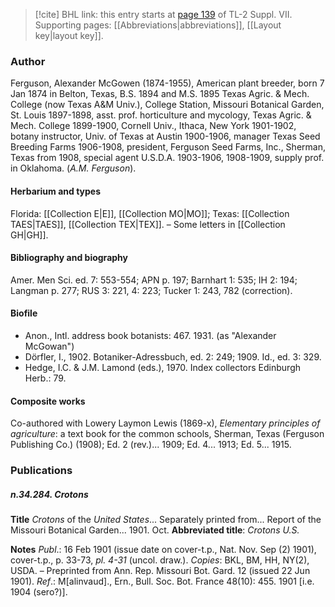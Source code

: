 > [!cite] BHL link: this entry starts at [page 139](https://www.biodiversitylibrary.org/item/103834#page/161/mode/1up) of TL-2 Suppl. VII.
> Supporting pages: [[Abbreviations|abbreviations]], [[Layout key|layout key]].

### Author

Ferguson, Alexander McGowen (1874-1955), American plant breeder, born 7 Jan 1874 in Belton, Texas, B.S. 1894 and M.S. 1895 Texas Agric. & Mech. College (now Texas A&M Univ.), College Station, Missouri Botanical Garden, St. Louis 1897-1898, asst. prof. horticulture and mycology, Texas Agric. & Mech. College 1899-1900, Cornell Univ., Ithaca, New York 1901-1902, botany instructor, Univ. of Texas at Austin 1900-1906, manager Texas Seed Breeding Farms 1906-1908, president, Ferguson Seed Farms, Inc., Sherman, Texas from 1908, special agent U.S.D.A. 1903-1906, 1908-1909, supply prof. in Oklahoma. (*A.M. Ferguson*).

#### Herbarium and types

Florida: [[Collection E|E]], [[Collection MO|MO]]; Texas: [[Collection TAES|TAES]], [[Collection TEX|TEX]]. – Some letters in [[Collection GH|GH]].

#### Bibliography and biography

Amer. Men Sci. ed. 7: 553-554; APN p. 197; Barnhart 1: 535; IH 2: 194; Langman p. 277; RUS 3: 221, 4: 223; Tucker 1: 243, 782 (correction).

#### Biofile

- Anon., Intl. address book botanists: 467. 1931. (as "Alexander McGowan")
- Dörfler, I., 1902. Botaniker-Adressbuch, ed. 2: 249; 1909. Id., ed. 3: 329.
- Hedge, I.C. & J.M. Lamond (eds.), 1970. Index collectors Edinburgh Herb.: 79.

#### Composite works

Co-authored with Lowery Laymon Lewis (1869-x), *Elementary principles of agriculture*: a text book for the common schools, Sherman, Texas (Ferguson Publishing Co.) (1908); Ed. 2 (rev.)... 1909; Ed. 4... 1913; Ed. 5... 1915.

### Publications

##### n.34.284. Crotons

**Title**
*Crotons* of the *United States*... Separately printed from... Report of the Missouri Botanical Garden... 1901. Oct.
**Abbreviated title**: *Crotons U.S.*

**Notes**
*Publ*.: 16 Feb 1901 (issue date on cover-t.p., Nat. Nov. Sep (2) 1901), cover-t.p., p. 33-73, *pl. 4-31* (uncol. draw.). *Copies*: BKL, BM, HH, NY(2), USDA. – Preprinted from Ann. Rep. Missouri Bot. Gard. 12 (issued 22 Jun 1901).
*Ref*.: M\[alinvaud\]., Ern., Bull. Soc. Bot. France 48(10): 455. 1901 \[i.e. 1904 (sero?)\].

